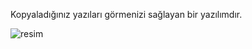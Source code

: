 Kopyaladığınız yazıları görmenizi sağlayan bir yazılımdır.

![resim](https://github.com/user-attachments/assets/1c94957d-0920-4619-9f35-4785de2c8f82)
